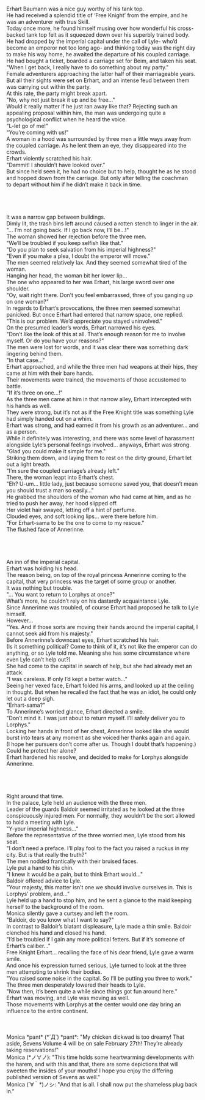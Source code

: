 <br/>
Erhart Baumann was a nice guy worthy of his tank top.<br/>
He had received a splendid title of ‘Free Knight’ from the empire, and he was an adventurer with trus Skill.<br/>
Today once more, he found himself musing over how wonderful his cross-backed tank top felt as it squeezed down over his superbly trained body.<br/>
He had dropped by the imperial capital under the call of Lyle- who’d become an emperor not too long ago- and thinking today was the right day to make his way home, he awaited the departure of his coupled carriage.<br/>
He had bought a ticket, boarded a carriage set for Beim, and taken his seat.<br/>
"When I get back, I really have to do something about my party."<br/>
Female adventurers approaching the latter half of their marriageable years.<br/>
But all their sights were set on Erhart, and an intense feud between them was carrying out within the party.<br/>
At this rate, the party might break apart.<br/>
"No, why not just break it up and be free…"<br/>
Would it really matter if he just ran away like that? Rejecting such an appealing proposal within him, the man was undergoing quite a psychological conflict when he heard the voice.<br/>
"L-let go of me!"<br/>
"You’re coming with us!"<br/>
A woman in a hood was surrounded by three men a little ways away from the coupled carriage. As he lent them an eye, they disappeared into the crowds.<br/>
Erhart violently scratched his hair.<br/>
"Dammit! I shouldn’t have looked over."<br/>
But since he’d seen it, he had no choice but to help, thought he as he stood and hopped down from the carriage. But only after telling the coachman to depart without him if he didn’t make it back in time.<br/>
 <br/>
 <br/>
 <br/>
 <br/>
It was a narrow gap between buildings.<br/>
Dimly lit, the trash bins left around caused a rotten stench to linger in the air.<br/>
"… I’m not going back. If I go back now, I’ll be…!"<br/>
The woman showed her rejection before the three men.<br/>
"We’ll be troubled if you keep selfish like that."<br/>
"Do you plan to seek salvation from his imperial highness?"<br/>
"Even if you make a plea, I doubt the emperor will move."<br/>
The men seemed relatively lax. And they seemed somewhat tired of the woman.<br/>
Hanging her head, the woman bit her lower lip…<br/>
The one who appeared to her was Erhart, his large sword over one shoulder.<br/>
"Oy, wait right there. Don’t you feel embarrassed, three of you ganging up on one woman?"<br/>
In regards to Erhart’s provocations, the three men seemed somewhat panicked. But once Erhart had entered that narrow space, one replied.<br/>
"This is our problem. We’d appreciate you stayed uninvolved."<br/>
On the presumed leader’s words, Erhart narrowed his eyes.<br/>
"Don’t like the look of this at all. That’s enough reason for me to involve myself. Or do you have your reasons?"<br/>
The men were lost for words, and it was clear there was something dark lingering behind them.<br/>
"In that case…"<br/>
Erhart approached, and while the three men had weapons at their hips, they came at him with their bare hands.<br/>
Their movements were trained, the movements of those accustomed to battle.<br/>
"If it’s three on one…!"<br/>
As the three men came at him in that narrow alley, Erhart intercepted with his hands as well.<br/>
They were strong, but it’s not as if the Free Knight title was something Lyle had simply handed out on a whim.<br/>
Erhart was strong, and had earned it from his growth as an adventurer… and as a person.<br/>
While it definitely was interesting, and there was some level of harassment alongside Lyle’s personal feelings involved… anyways, Erhart was strong.<br/>
"Glad you could make it simple for me."<br/>
Striking them down, and laying them to rest on the dirty ground, Erhart let out a light breath.<br/>
"I’m sure the coupled carriage’s already left."<br/>
There, the woman leapt into Erhart’s chest.<br/>
"Eh? U-um… little lady, just because someone saved you, that doesn’t mean you should trust a man so easily…"<br/>
He grabbed the shoulders of the woman who had came at him, and as he tried to push her away, her hood slipped off.<br/>
Her violet hair swayed, letting off a hint of perfume.<br/>
Clouded eyes, and soft looking lips… were there before him.<br/>
"For Erhart-sama to be the one to come to my rescue."<br/>
The flushed face of Annerinne.<br/>
 <br/>
 <br/>
 <br/>
 <br/>
An inn of the imperial capital.<br/>
Erhart was holding his head.<br/>
The reason being, on top of the royal princess Annerinne coming to the capital, that very princess was the target of some group or another.<br/>
It was nothing but trouble.<br/>
"… You want to return to Lorphys at once?"<br/>
What’s more, he couldn’t rely on his dastardly acquaintance Lyle.<br/>
Since Annerinne was troubled, of course Erhart had proposed he talk to Lyle himself.<br/>
However…<br/>
"Yes. And if those sorts are moving their hands around the imperial capital, I cannot seek aid from his majesty."<br/>
Before Annerinne’s downcast eyes, Erhart scratched his hair.<br/>
(Is it something political? Come to think of it, it’s not like the emperor can do anything, or so Lyle told me. Meaning she has some circumstance where even Lyle can’t help out?)<br/>
She had come to the capital in search of help, but she had already met an attack.<br/>
"I was careless. If only I’d kept a better watch…"<br/>
Seeing her vexed face, Erhart folded his arms, and looked up at the ceiling in thought. But when he recalled the fact that he was an idiot, he could only let out a deep sigh.<br/>
"Erhart-sama?"<br/>
To Annerinne’s worried glance, Erhart directed a smile.<br/>
"Don’t mind it. I was just about to return myself. I’ll safely deliver you to Lorphys."<br/>
Locking her hands in front of her chest, Annerinne looked like she would burst into tears at any moment as she voiced her thanks again and again.<br/>
(I hope her pursuers don’t come after us. Though I doubt that’s happening.)<br/>
Could he protect her alone?<br/>
Erhart hardened his resolve, and decided to make for Lorphys alongside Annerinne.<br/>
 <br/>
 <br/>
 <br/>
 <br/>
Right around that time.<br/>
In the palace, Lyle held an audience with the three men.<br/>
Leader of the guards Baldoir seemed irritated as he looked at the three conspicuously injured men. For normally, they wouldn’t be the sort allowed to hold a meeting with Lyle.<br/>
"Y-your imperial highness…"<br/>
Before the representative of the three worried men, Lyle stood from his seat.<br/>
"I don’t need a preface. I’ll play fool to the fact you raised a ruckus in my city. But is that really the truth?"<br/>
The men nodded frantically with their bruised faces.<br/>
Lyle put a hand to his chin.<br/>
"I knew it would be a pain, but to think Erhart would…"<br/>
Baldoir offered advice to Lyle.<br/>
"Your majesty, this matter isn’t one we should involve ourselves in. This is Lorphys’ problem, and…"<br/>
Lyle held up a hand to stop him, and he sent a glance to the maid keeping herself to the background of the room.<br/>
Monica silently gave a curtsey and left the room.<br/>
"Baldoir, do you know what I want to say?"<br/>
In contrast to Baldoir’s blatant displeasure, Lyle made a thin smile. Baldoir clenched his hand and closed his hand.<br/>
"I’d be troubled if I gain any more political fetters. But if it’s someone of Erhart’s caliber…"<br/>
Free Knight Erhart… recalling the face of his dear friend, Lyle gave a warm smile.<br/>
And once his expression turned serious, Lyle turned to look at the three men attempting to shrink their bodies.<br/>
"You raised some noise in the capital. So I’ll be putting you three to work."<br/>
The three men desperately lowered their heads to Lyle.<br/>
"Now then, it’s been quite a while since things got fun around here."<br/>
Erhart was moving, and Lyle was moving as well.<br/>
Those movements with Lorphys at the center would one day bring an influence to the entire continent.<br/>
<br/>
 <br/>
 <br/>
Monica *pant* (*´Д`) *pant*: "My chicken dickwad is too dreamy! That aside, Sevens Volume 4 will be on sale February 27th! They’re already taking reservations!"<br/>
Monica (*ノ∀ノ): "This time holds some heartwarming developments with the harem, and with this and that, there are some depictions that will sweeten the insides of your mouths! I hope you enjoy the differing published version of Sevens as well."<br/>
Monica (´∀｀*)ノシ: "And that is all. I shall now put the shameless plug back in."<br/>
